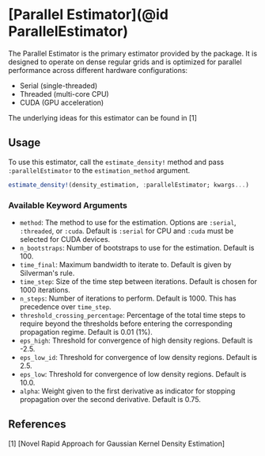 # [Parallel Estimator](@id ParallelEstimator)

The Parallel Estimator is the primary estimator provided by the package. It is designed to operate on dense regular grids and is optimized for parallel performance across different hardware configurations:
- Serial (single-threaded)
- Threaded (multi-core CPU)
- CUDA (GPU acceleration)

The underlying ideas for this estimator can be found in [1]

## Usage

To use this estimator, call the `estimate_density!` method and pass `:parallelEstimator` to the `estimation_method` argument.

```julia
estimate_density!(density_estimation, :parallelEstimator; kwargs...)
```

### Available Keyword Arguments
- `method`: The method to use for the estimation. Options are `:serial`, `:threaded`, or `:cuda`. Default is `:serial` for CPU and `:cuda` must be selected for CUDA devices.
- `n_bootstraps`: Number of bootstraps to use for the estimation. Default is 100.
- `time_final`: Maximum bandwidth to iterate to. Default is given by Silverman's rule.
- `time_step`: Size of the time step between iterations. Default is chosen for 1000 iterations.
- `n_steps`: Number of iterations to perform. Default is 1000. This has precedence over `time_step`.
- `threshold_crossing_percentage`: Percentage of the total time steps to require beyond the thresholds before entering the corresponding propagation regime. Default is 0.01 (1%).
- `eps_high`: Threshold for convergence of high density regions. Default is -2.5.
- `eps_low_id`: Threshold for convergence of low density regions. Default is 2.5.
- `eps_low`: Threshold for convergence of low density regions. Default is 10.0.
- `alpha`: Weight given to the first derivative as indicator for stopping propagation over the second derivative. Default is 0.75.

## References

[1] [Novel Rapid Approach for Gaussian Kernel Density Estimation]

